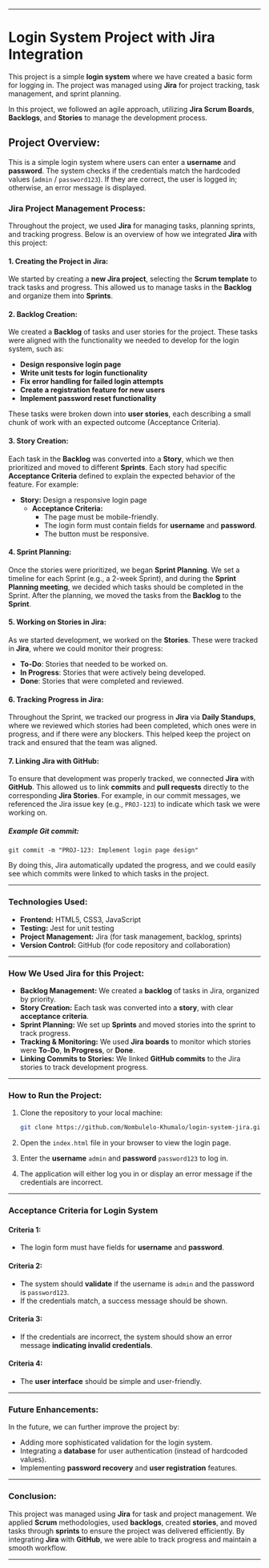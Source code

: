 
---
# Login System Project with Jira Integration

This project is a simple **login system** where we have created a basic form for logging in. The project was managed using **Jira** for project tracking, task management, and sprint planning. 

In this project, we followed an agile approach, utilizing **Jira Scrum Boards**, **Backlogs**, and **Stories** to manage the development process.

## Project Overview:
This is a simple login system where users can enter a **username** and **password**. The system checks if the credentials match the hardcoded values (`admin` / `password123`). If they are correct, the user is logged in; otherwise, an error message is displayed.

### **Jira Project Management Process:**

Throughout the project, we used **Jira** for managing tasks, planning sprints, and tracking progress. Below is an overview of how we integrated **Jira** with this project:

#### **1. Creating the Project in Jira:**
We started by creating a **new Jira project**, selecting the **Scrum template** to track tasks and progress. This allowed us to manage tasks in the **Backlog** and organize them into **Sprints**.

#### **2. Backlog Creation:**
We created a **Backlog** of tasks and user stories for the project. These tasks were aligned with the functionality we needed to develop for the login system, such as:

- **Design responsive login page**
- **Write unit tests for login functionality**
- **Fix error handling for failed login attempts**
- **Create a registration feature for new users**
- **Implement password reset functionality**

These tasks were broken down into **user stories**, each describing a small chunk of work with an expected outcome (Acceptance Criteria).

#### **3. Story Creation:**
Each task in the **Backlog** was converted into a **Story**, which we then prioritized and moved to different **Sprints**. Each story had specific **Acceptance Criteria** defined to explain the expected behavior of the feature. For example:

- **Story:** Design a responsive login page
  - **Acceptance Criteria:** 
    - The page must be mobile-friendly.
    - The login form must contain fields for **username** and **password**.
    - The button must be responsive.

#### **4. Sprint Planning:**
Once the stories were prioritized, we began **Sprint Planning**. We set a timeline for each Sprint (e.g., a 2-week Sprint), and during the **Sprint Planning meeting**, we decided which tasks should be completed in the Sprint. After the planning, we moved the tasks from the **Backlog** to the **Sprint**.

#### **5. Working on Stories in Jira:**
As we started development, we worked on the **Stories**. These were tracked in **Jira**, where we could monitor their progress:

- **To-Do**: Stories that needed to be worked on.
- **In Progress**: Stories that were actively being developed.
- **Done**: Stories that were completed and reviewed.

#### **6. Tracking Progress in Jira:**
Throughout the Sprint, we tracked our progress in **Jira** via **Daily Standups**, where we reviewed which stories had been completed, which ones were in progress, and if there were any blockers. This helped keep the project on track and ensured that the team was aligned.

#### **7. Linking Jira with GitHub:**
To ensure that development was properly tracked, we connected **Jira** with **GitHub**. This allowed us to link **commits** and **pull requests** directly to the corresponding **Jira Stories**. For example, in our commit messages, we referenced the Jira issue key (e.g., `PROJ-123`) to indicate which task we were working on.

##### Example Git commit:
```
git commit -m "PROJ-123: Implement login page design"
```

By doing this, Jira automatically updated the progress, and we could easily see which commits were linked to which tasks in the project.

---

### **Technologies Used:**
- **Frontend:** HTML5, CSS3, JavaScript
- **Testing:** Jest for unit testing
- **Project Management:** Jira (for task management, backlog, sprints)
- **Version Control:** GitHub (for code repository and collaboration)
  
---

### **How We Used Jira for this Project:**

- **Backlog Management:** We created a **backlog** of tasks in Jira, organized by priority.
- **Story Creation:** Each task was converted into a **story**, with clear **acceptance criteria**.
- **Sprint Planning:** We set up **Sprints** and moved stories into the sprint to track progress.
- **Tracking & Monitoring:** We used **Jira boards** to monitor which stories were **To-Do**, **In Progress**, or **Done**.
- **Linking Commits to Stories:** We linked **GitHub commits** to the Jira stories to track development progress.

---

### **How to Run the Project:**

1. Clone the repository to your local machine:
   ```bash
   git clone https://github.com/Nombulelo-Khumalo/login-system-jira.git
   ```

2. Open the `index.html` file in your browser to view the login page.

3. Enter the **username** `admin` and **password** `password123` to log in.

4. The application will either log you in or display an error message if the credentials are incorrect.

---

### **Acceptance Criteria for Login System**

#### **Criteria 1:**
- The login form must have fields for **username** and **password**.

#### **Criteria 2:**
- The system should **validate** if the username is `admin` and the password is `password123`.
- If the credentials match, a success message should be shown.

#### **Criteria 3:**
- If the credentials are incorrect, the system should show an error message **indicating invalid credentials**.

#### **Criteria 4:**
- The **user interface** should be simple and user-friendly.

---

### **Future Enhancements:**
In the future, we can further improve the project by:
- Adding more sophisticated validation for the login system.
- Integrating a **database** for user authentication (instead of hardcoded values).
- Implementing **password recovery** and **user registration** features.

---

### **Conclusion:**
This project was managed using **Jira** for task and project management. We applied **Scrum** methodologies, used **backlogs**, created **stories**, and moved tasks through **sprints** to ensure the project was delivered efficiently. By integrating **Jira** with **GitHub**, we were able to track progress and maintain a smooth workflow.

---

